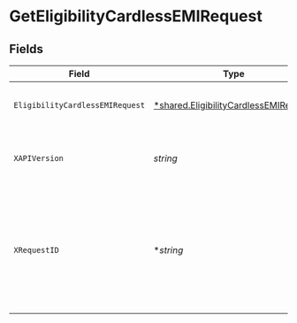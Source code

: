 # GetEligibilityCardlessEMIRequest


## Fields

| Field                                                                                                                      | Type                                                                                                                       | Required                                                                                                                   | Description                                                                                                                |
| -------------------------------------------------------------------------------------------------------------------------- | -------------------------------------------------------------------------------------------------------------------------- | -------------------------------------------------------------------------------------------------------------------------- | -------------------------------------------------------------------------------------------------------------------------- |
| `EligibilityCardlessEMIRequest`                                                                                            | [*shared.EligibilityCardlessEMIRequest](../../models/shared/eligibilitycardlessemirequest.md)                              | :heavy_minus_sign:                                                                                                         | Request body to check for eligibility for cardlessemi                                                                      |
| `XAPIVersion`                                                                                                              | *string*                                                                                                                   | :heavy_check_mark:                                                                                                         | API version to be used. Format is in YYYY-MM-DD                                                                            |
| `XRequestID`                                                                                                               | **string*                                                                                                                  | :heavy_minus_sign:                                                                                                         | Request id for the API call. Can be used to resolve tech issues. Communicate this in your tech related queries to cashfree |